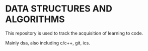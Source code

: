 # DATA STRUCTURES AND ALGORITHMS

This repository is used to track the acquisition of learning to code.

Mainly dsa, also including c/c++, git, ics.


